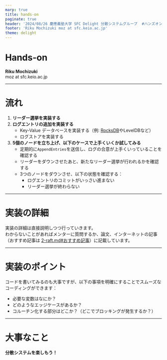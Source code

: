 ```yaml
---
marp: true
title: hands-on
paginate: true
header: '2024/08/26 慶應義塾大学 SFC Delight 分散システムグループ  #ハンズオン'
footer: 'Riku Mochizuki moz at sfc.keio.ac.jp'
theme: delight
---
```


# Hands-on 

**Riku Mochizuki**  
moz at sfc.keio.ac.jp

---

# 流れ

1. **リーダー選挙を実装する**
2. **ログエントリの追加を実装する**
   - Key-Value データベースを実装する（例: [RocksDB](https://rocksdb.org/)やLevelDBなど）
   - ログストアを実装する
3. **5個のノードを立ち上げ、以下のケースで上手くいくか試してみる**
   - 定期的に`AppendEntries`を送信し、ログの合意が上手くいっていることを確認する
   - リーダーをダウンさせたあと、新たなリーダー選挙が行われるかを確認する
   - 3つのノードをダウンさせ、以下の状態を確認する：
     - ログエントリのコミットがいっさい進まない
     - リーダー選挙が終わらない

---

# 実装の詳細

実装の詳細は直接説明しつつ行っていきます。  
わからないことがあればメンターに質問するか、論文、インターネットの記事（おすすめ記事は [2-raft.md#おすすめ記事](2-raft.md)）に記載しています。

---

# 実装のポイント

コードを書いてみるのも大事ですが、以下の事項を明確にすることでスムーズなコーディングができます：

- 必要な変数はなにか？
- どのようなエッジケースがあるか？
- コルーチン化する部分はどこか？（どこでブロッキングが発生するか？）

---

# 大事なこと

**分散システムを楽しもう！**

